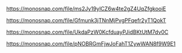https://monosnap.com/file/ms2Jy19ylCZ6w4te2gZ4UqZfgkooiE

https://monosnap.com/file/Gfmunk3jTNnMjPvgPFqefr2yT1QokT

https://monosnap.com/file/UkdaPzW0KcfduayPJidBKtUtM7dv0C

https://monosnap.com/file/pNOBRGmFjwJoFahT1ZywWAN8f9W9E1